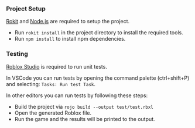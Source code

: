 ### Project Setup
[Rokit](https://github.com/rojo-rbx/rokit) and [Node.js](https://nodejs.org) are required to setup the project.
- Run `rokit install` in the project directory to install the required tools.
- Run `npm install` to install npm dependencies.

### Testing
[Roblox Studio](https://create.roblox.com/docs/studio/setting-up-roblox-studio) is required to run unit tests.

In VSCode you can run tests by opening the command palette (ctrl+shift+P) and selecting: `Tasks: Run test Task`.

In other editors you can run tests by following these steps:
- Build the project via `rojo build --output test/test.rbxl`
- Open the generated Roblox file.
- Run the game and the results will be printed to the output.
